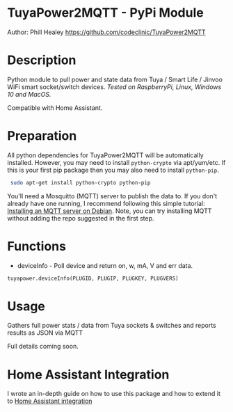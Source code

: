 # TuyaPower2MQTT - PyPi Module
Author: Phill Healey
https://github.com/codeclinic/TuyaPower2MQTT

# Description
Python module to pull power and state data from Tuya / Smart Life / Jinvoo WiFi smart socket/switch devices.  _Tested on RaspberryPi, Linux, Windows 10 and MacOS._ 

Compatible with Home Assistant.

# Preparation
All python dependencies for TuyaPower2MQTT will be automatically installed. However, you may need to install ```python-crypto``` via apt/yum/etc. If this is your first pip package then you may also need to install ```python-pip```.

```bash
 sudo apt-get install python-crypto python-pip		
```

You'll need a Mosquitto (MQTT) server to publish the data to. If you don't already have one running, I recommend following this simple tutorial: [Installing an MQTT server on Debian](https://medium.com/@rossdanderson/installing-mosquitto-broker-on-debian-2a341fe88981). Note, you can try installing MQTT without adding the repo suggested in the first step.

# Functions
* deviceInfo - Poll device and return on, w, mA, V and err data.
```python
tuyapower.deviceInfo(PLUGID, PLUGIP, PLUGKEY, PLUGVERS)
```

# Usage
Gathers full power stats / data from Tuya sockets &amp; switches and reports results as JSON via MQTT

Full details coming soon.

# Home Assistant Integration
I wrote an in-depth guide on how to use this package and how to extend it to [Home Assistant integration](https://community.home-assistant.io/t/tuya-switches-w-power-usage-data-no-tuyaconvert-needed/145555)